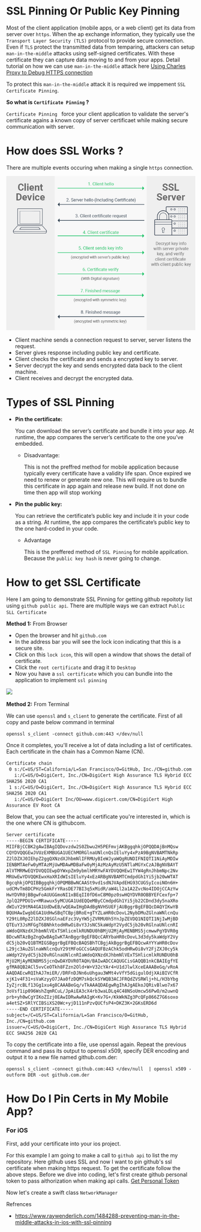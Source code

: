 # SSL Pinning Or Public Key Pinning

Most of the client application (mobile apps, or a web client) get its data from server  over `https`.  When the ap exchange information, they typically use the `Transport Layer Security (TLS)` protocol to provide secure connection. Even if `TLS` protect the transmitted data from temparing, attackers can setup  `man-in-the-middle` attacks using self-signed certificates. With these certificate they can capture data moving to and from your apps. Detail tutorial on how we can use `man-in-the-middle` attack  here [Using Charles Proxy to Debug HTTPS connection](https://github.com/tigerraj32/Cheetsheet-Collection/blob/master/CharlesProxy.md)

To protect this `man-in-the-middle` attack it is required we imppement `SSL Certificate Pinning`.

**So what is `Certificate Pinning` ?**

`Certificate Pinning ` force your client application to validate the server's certificate agains a known copy of server certificaet while making secure communication with server. 


# How does SSL Works ?

There are multiple events occuring when making a single `https` connection.

![](../resources/tls_connection.jpg)

- Client machine sends a connection request to server, server listens the request.
- Server gives response including public key and certificate.
- Client checks the certificate and sends a encrypted key to server.
- Server decrypt the key and sends encrypted data back to the client machine.
- Client receives and decrypt the encrypted data.


# Types  of SSL Pinning

- **Pin the certificate:**

   You can download the server’s certificate and bundle it into your app. At runtime, the app compares the server’s certificate to the one you’ve embedded. 
   
  - Disadvantage:
  
    This is not the preffred method for mobile application because typically every certificate have a validity life span. Once expired we need to renew or generate new one. This will require us to bundle this certificate in app again and release new build. If not done on time then app will stop working

- **Pin the public key:**
  
   You can retrieve the certificate’s public key and include it in your code as a string. At runtime, the app compares the certificate’s public key to the one hard-coded in your code.

  - Advantage

    This is the preffered method of `SSL Pinning` for mobile appilcation. Because the `public key hash` is never going to change.



# How to get SSL Certificate

Here I am going to demonstrate SSL Pinning for getting github repoitoty list using `github public api`.  There are multiple ways we can extract `Public SLL Certificate`

**Method 1:** From Browser

- Open the browser and hit `github.com`
- In the address bar you will see the lock icon indicating that this is a secure site.
- Click on this `lock icon`, this will open a window that shows the detail of certificate. 
- Click the `root certificate` and drag it to `Desktop`
- Now you have a `ssl certificate` which you can bundle into the application to implement `ssl pinning`

![](../resources/extract_ssl_crt.gif)

**Method 2:** From Terminal

We can use `openssl` and `s_client` to generate the certificate.   First of all copy and paste below command in terminal

```
openssl s_client -connect github.com:443 </dev/null  
```

Once it completes, you'll receive a lot of data including a list of certificates. Each certificate in the chain has a Common Name (CN).

```
Certificate chain
 0 s:/C=US/ST=California/L=San Francisco/O=GitHub, Inc./CN=github.com
   i:/C=US/O=DigiCert, Inc./CN=DigiCert High Assurance TLS Hybrid ECC SHA256 2020 CA1
 1 s:/C=US/O=DigiCert, Inc./CN=DigiCert High Assurance TLS Hybrid ECC SHA256 2020 CA1
   i:/C=US/O=DigiCert Inc/OU=www.digicert.com/CN=DigiCert High Assurance EV Root CA
```
Below that, you can see the actual certificate you're interested in, which is the one where CN is githubcom.

```
Server certificate
-----BEGIN CERTIFICATE-----
MIIFBjCCBK2gAwIBAgIQDovzdw2S0Zbwu2H5PEFmvjAKBggqhkjOPQQDAjBnMQsw
CQYDVQQGEwJVUzEXMBUGA1UEChMORGlnaUNlcnQsIEluYy4xPzA9BgNVBAMTNkRp
Z2lDZXJ0IEhpZ2ggQXNzdXJhbmNlIFRMUyBIeWJyaWQgRUNDIFNIQTI1NiAyMDIw
IENBMTAeFw0yMTAzMjUwMDAwMDBaFw0yMjAzMzAyMzU5NTlaMGYxCzAJBgNVBAYT
AlVTMRMwEQYDVQQIEwpDYWxpZm9ybmlhMRYwFAYDVQQHEw1TYW4gRnJhbmNpc2Nv
MRUwEwYDVQQKEwxHaXRIdWIsIEluYy4xEzARBgNVBAMTCmdpdGh1Yi5jb20wWTAT
BgcqhkjOPQIBBggqhkjOPQMBBwNCAASt9vd1sdNJVApdEHG93CUGSyIcoiNOn6H+
udCMvTm8DCPHz5GmkFrYRasDE77BI3q5xMidR/aW4Ll2a1A2ZvcNo4IDOjCCAzYw
HwYDVR0jBBgwFoAUUGGmoNI1xBEqII0fD6xC8M0pz0swHQYDVR0OBBYEFCexfp+7
JplQ2PPDU1v+MRawux5yMCUGA1UdEQQeMByCCmdpdGh1Yi5jb22CDnd3dy5naXRo
dWIuY29tMA4GA1UdDwEB/wQEAwIHgDAdBgNVHSUEFjAUBggrBgEFBQcDAQYIKwYB
BQUHAwIwgbEGA1UdHwSBqTCBpjBRoE+gTYZLaHR0cDovL2NybDMuZGlnaWNlcnQu
Y29tL0RpZ2lDZXJ0SGlnaEFzc3VyYW5jZVRMU0h5YnJpZEVDQ1NIQTI1NjIwMjBD
QTEuY3JsMFGgT6BNhktodHRwOi8vY3JsNC5kaWdpY2VydC5jb20vRGlnaUNlcnRI
aWdoQXNzdXJhbmNlVExTSHlicmlkRUNDU0hBMjU2MjAyMENBMS5jcmwwPgYDVR0g
BDcwNTAzBgZngQwBAgIwKTAnBggrBgEFBQcCARYbaHR0cDovL3d3dy5kaWdpY2Vy
dC5jb20vQ1BTMIGSBggrBgEFBQcBAQSBhTCBgjAkBggrBgEFBQcwAYYYaHR0cDov
L29jc3AuZGlnaWNlcnQuY29tMFoGCCsGAQUFBzAChk5odHRwOi8vY2FjZXJ0cy5k
aWdpY2VydC5jb20vRGlnaUNlcnRIaWdoQXNzdXJhbmNlVExTSHlicmlkRUNDU0hB
MjU2MjAyMENBMS5jcnQwDAYDVR0TAQH/BAIwADCCAQUGCisGAQQB1nkCBAIEgfYE
gfMA8QB2ACl5vvCeOTkh8FZzn2Old+W+V32cYAr4+U1dJlwlXceEAAABeGq/vRoA
AAQDAEcwRQIhAJ7miER//DRFnDJNn6uUhgau3WMt4vVfY5dGigulOdjXAiBIVCfR
xjK1v4F31+sVaKzyyO7JAa0fzDQM7skQckSYWQB3ACJFRQdZVSRWlj+hL/H3bYbg
IyZjrcBLf13Gg1xu4g8CAAABeGq/vTkAAAQDAEgwRgIhAJgAEkoJQRivBlwo7x67
3oVsf1ip096WshZqmRCuL/JpAiEA3cX4rb3waLDLq4C48NSoUmcw56PwO/m2uwnQ
prb+yh0wCgYIKoZIzj0EAwIDRwAwRAIgK+Kv7G+/KkWkNZg3PcQFp866Z7G6soxo
a4etSZ+SRlYCIBSiXS20Wc+yjD111nPzvQUCfsP4+DKZ3K+2GKsERD6d
-----END CERTIFICATE-----
subject=/C=US/ST=California/L=San Francisco/O=GitHub, Inc./CN=github.com
issuer=/C=US/O=DigiCert, Inc./CN=DigiCert High Assurance TLS Hybrid ECC SHA256 2020 CA1
```

To copy the certificate into a file, use openssl again. Repeat the previous command and pass its output to openssl x509, specify DER encoding and output it to a new file named github.com.der:

```
openssl s_client -connect github.com:443 </dev/null  | openssl x509 -outform DER -out github.com.der
```


# How Do I Pin Certs in My Mobile App?

### For iOS

First, add your certificate into your ios project.  

For this example I am going to make a call to `github api` to list the my repository. Here github uses SSL and now I want to pin github's ssl certificate when making https request. To get the certificate follow the above steps. Before we dive into coding,  let's first create github personal token to pass aithorization when making api calls. [Get Personal Token](https://github.com/tigerraj32/Cheetsheet-Collection/blob/master/git/git-token.md)

Now let's create a swift class `NetworkManager`

Refrences
- https://www.raywenderlich.com/1484288-preventing-man-in-the-middle-attacks-in-ios-with-ssl-pinning